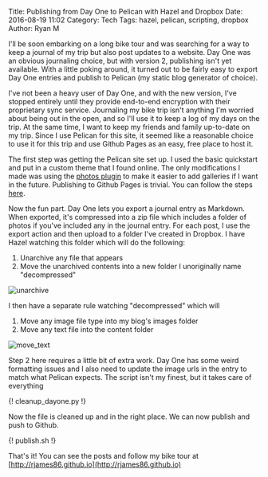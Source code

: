 Title: Publishing from Day One to Pelican with Hazel and Dropbox
Date: 2016-08-19 11:02
Category: Tech
Tags: hazel, pelican, scripting, dropbox
Author: Ryan M

I'll be soon embarking on a long bike tour and was searching for a way to keep a journal of my trip but also post updates to a website. Day One was an obvious journaling choice, but with version 2, publishing isn't yet available. With a little poking around, it turned out to be fairly easy to export Day One entries and publish to Pelican (my static blog generator of choice).
<!-- PELICAN_END_SUMMARY -->

I've not been a heavy user of Day One, and with the new version, I've stopped entirely until they provide end-to-end encryption with their proprietary sync service. Journaling my bike trip isn't anything I'm worried about being out in the open, and so I'll use it to keep a log of my days on the trip. At the same time, I want to keep my friends and family up-to-date on my trip. Since I use Pelican for this site, it seemed like a reasonable choice to use it for this trip and use Github Pages as an easy, free place to host it.

The first step was getting the Pelican site set up. I used the basic quickstart and put in a custom theme that I found online. The only modifications I made was using the [photos plugin](https://github.com/getpelican/pelican-plugins/tree/master/photos) to make it easier to add galleries if I want in the future. Publishing to Github Pages is trivial. You can follow the steps [here](http://docs.getpelican.com/en/3.6.3/tips.html#publishing-to-github).

Now the fun part. Day One lets you export a journal entry as Markdown. When exported, it's compressed into a zip file which includes a folder of photos if you've included any in the journal entry. For each post, I use the export action and then upload to a folder I've created in Dropbox. I have Hazel watching this folder which will do the following:

1. Unarchive any file that appears
2. Move the unarchived contents into a new folder I unoriginally name "decompressed"

![unarchive]({static}unarchive.png)

I then have a separate rule watching "decompressed" which will

1. Move any image file type into my blog's images folder
2. Move any text file into the content folder

![move_text]({static}move_text.png)

Step 2 here requires a little bit of extra work. Day One has some weird formatting issues and I also need to update the image urls in the entry to match what Pelican expects. The script isn't my finest, but it takes care of everything

{! cleanup_dayone.py !}
 
Now the file is cleaned up and in the right place. We can now publish and push to Github.

{! publish.sh !}

That's it! You can see the posts and follow my bike tour at [http://rjames86.github.io](http://rjames86.github.io)

